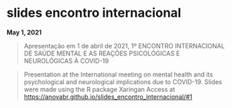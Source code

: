 # slides encontro internacional
**May 1, 2021**

> Apresentação em 1 de abril de 2021, 1º ENCONTRO INTERNACIONAL DE SAÚDE MENTAL E AS REAÇÕES PSICOLÓGICAS E NEUROLÓGICAS À COVID-19

> Presentation at the International meeting on mental health and its psychological and neurological implications due to COVID-19.
Slides were made using the R package Xaringan 
Access at https://anovabr.github.io/slides_encontro_internacional/#1
